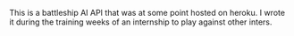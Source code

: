 This is a battleship AI API that was at some point hosted on heroku. I wrote it during the training weeks of an internship to play against other inters.
